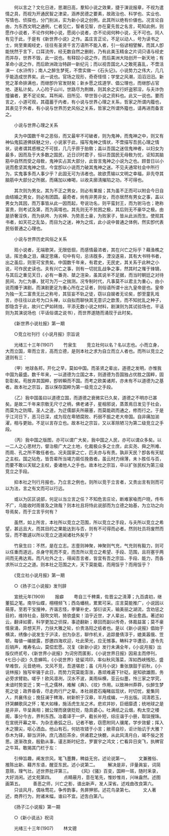 <!-- { "loadSidebar": true } -->
　　何以言之？文化日进，思潮日高，羣知小说之效果，捷于演说报章，不视为遣情之具，而视为开通民智之津梁，涵养民德之要素，故政治也、科学也、实业也、写情也、侦探也，分门别派，实为新小说之创例，此其所以绝有价値也。况言论自由，为东西文明之通例，仁者见仁，智者见智，亦在夏先哲之名言，苟知此例，则愿作小说者，不论作何种小说，愿阅小说者，亦不论阅何种小说，无不可也。同人有见于此，于是有《新世界小说》之作。盖庄言正论，不足以动人，号为读书之士，尙至束阁经史，往往有圣贤千言万语所不能入者，引一俗谚相譬解，而其人卽能恍然于言下，口耳流传，经无数自然之删削，乃有此美玉精金之片词只语与经史而并存，世界不毁，此一说也。有释奴小说之作，而后美洲大陆创开一新天地；有革命小说之作，而后欧洲政治特辟一新纪元；而以视吾国北人之敢死喜乱，不啻活演一《水浒传》；南人之醉生梦死，不啻实做一《石头记》。小说势力之伟大，几几乎能造成世界矣。此一说也。官场之现形，奇奇怪怪；学堂之风潮，滔滔汨汨。新党之革命排满也，而继卽升官发财矣；新乡愿之炫道学、倡公理也，而继卽占官地、遂私计矣。人心险于山川，世路尽为荆棘，则其余之实行奸盗邪淫，与夫诈伪撞骗者，更不足论矣。耳所闻、目所见、举世皆小说之资料也。此又一说也。要而言之，小道可观，其蕴蓄于内者，有小说与世界心理之关系，哲家之所谓内籀也，其表见于外者，有小说与世界历史风俗之关系，哲家之所谓外籀也，请再进而备言之。 

　　小说与世界心理之关系 

　　夫为中国数千年之恶俗，而又最牢不可破者，则为鬼神，而鬼神之中，则又有神仙鬼狐道佛妖魅之分，小说家于此，描写鬼神之情状，不啻描写吾民心理之情状，说者谓其惑根之不可拔，几几乎原于胎敎；盖以吾国之迷信鬼神者，以妇女为最多，因而及于大多数之国民，近日识时君子，恒以吾国民无母敎为忧，讵知其脑筋中自然而受之母敎，鬼神实占其大部分，此皆言鬼神之小说为之也。顾昔日以小说而愈坚其鬼神之信，今宜卽以小说而力破其鬼神之迷。不见夫通常社会中所行为，实鬼事多而人事少乎？此固无可为讳者也。故欲贯输以文明之幸福，非先夺其脑筋中大部分之所据，而痛加以棒喝，以收夫廓淸摧陷之功，不可得也。 

　　其次则为男女。其为不正之男女，则必有果报；其为虽不正而可以附会今日自由结婚之男女，则必有团圆。最奇者，尙有非男非女，而亦居然有男女之事，盖以男女为其因，而万事皆从此一因而起，夸说功名，则平蛮封王，而为驸马也；艳称富贵，则考试及第，而为脔壻也。其先则无不贫困之极，其后则无不豪华之极。由是骄奢淫佚，而为纨袴、为劣绅、为势恶土豪，为败家子，皆从此派而生。使观其书者，如天花之乱坠，而目为之迷，神为之炫，此小说中普通之体例，然实卽代表民俗普通之心理也。 

　　小说与世界历史风俗之关系 

　　观小说者，无端歌哭，无限低徊，而感情最浓者，其在兴亡之际乎？藉渔樵之话，挥沧桑之泪，痛定思痛，句中有句，忌讳旣多，湮没遂易，其有大书特书者，出之虽后，则至可宝贵矣。中国数千年来，有君史，无民史，其关系于此种之小说，可作民史读也。夫有兴亡之事，则有一切扰乱战争之事，然其时之罹于锋镝，与其后之重见天日，必有一番尧、桀之渲染，虽其说半不足据，而当时朝廷之对待民间，为仁为暴，犹可为万一之揣测。况专制时代，凡事莫不以君主为重心，由小说而播于演剧，而演剧更足为重心所在之证者，则俗语所谓十出九皇帝是也。皇帝为独一无二富贵无比之称号，其狂妄不轨之徒，窃以自娱者无论矣，卽至童乳戏言，亦往往以此号为口头禅，以自拟而聊快其无意识之歆羡，而不知扰乱之种子，卽隐含于此，故兴亡俨如转烛，平添无数小说之材料，剧演则为其试验场也，平话则为其演说场也（平话俗谓之说书），而世界遂随而涌现于此时矣。 

　　《新世界小说社报》第一期 

　　○竞立社刊行《小说月报》宗旨说 

　　光绪三十三年(1907) 
　　竹泉生 
　　竞立社何以名？名以志也。小而立身，大而立国，卑而立言，高而立德，是则本社之求为自立而立人者也。而所以竞立之道则有三： 

　　（甲）地球各邦，开化之早，莫如中国。而圣贤之辈出，道德之发明，亦惟我中国为最盛。数千年来，一以道德为立国之本，则道德为吾国独占优胜之国粹，固彰彰矣。苟放弃其国粹，卽转瞬而不国。而考之欧美诸邦，亦未有不以道德为之基者。故本社之宗旨，首以保存国粹为第一级竞立之手段。 

　　（乙）我中国虽曰以道德立国，而道德之衰微实已久矣，道德之不明亦已甚矣。是故二千年来宗敎无尺寸之柄，佛老诸子，星相邪说，蒸蒸焉日发见于社会，而莫为之防障。圣人之道，为迂儒鄙夫所蔽塞，而莫能疏而通之，修而行之。于是乎江河日下，恶习日深，成为现在卑陋腐败、朽弱不振之老大帝国。自非痛加湔濯，相与更始，不足以言存立也。故本社之宗旨，又以革除陋习为第二级竞立之手段。 

　　（丙）我中国之版图，亦可以谓广大矣，我中国之人民，亦可以谓众多矣。以一二人之心思材力，督治极广大之土地，化裁极众多之士庶，此实尧、舜之所难、而周、孔之所不敢任者也。况夫国家之亡，匹夫亦与有责。孰非天民？卽各有天赋之主权。国之阽危，皆吾辈所当竭力肩任挽救者。虽云材力绵薄，未卜胜任与否，而要不敢以天赋之主权，委诸他人之手也。故本社之宗旨，卒以扩张民权为第三级竞立之手段。 

　　抑本社之刊行月报也，乃立言之例也，则所以竞于立言者，又贵出言有则而可以为法，言之有文而可以行远。 

　　或以为区区说部，何足以当立言之任？不知危言庄论，断难家喩而户晓，传布不广，乌能收时雨普及之效哉？则本社且将恃此说部而为立德之始基，为立功之向导焉矣，而于立言乎何有？ 

　　虽然，如上所言，本社所以竞立之范围，所以竞立之手段，与夫所以竞立之希望，甚远且大，而其目的之果能达到与否，则有不可得而必者。然则社员将废然而馁，而不敢遽以所以竞立之道闻诸社外矣乎？ 

　　竹泉生曰：不然，是在立志。志壹则神聚，神聚则气充，气充则有毅力，则可以任重而道远，杀身守死而不变，而吾所以竞立之希望、手段、范围，且将塞乎两间而无弗达焉。而凡社外之士，得闻吾言者，皆宜有吾之宗旨、手段、能力，而各求所以立之之道。则本社之范围之大，天下莫能载，而用馁乎？而用馁乎？ 

　　《竞立社小说月报》第一期 

　　○《扬子江小说报》发刊辞 

　　宣统元年(1909) 
　　报癖 
　　粤自三千稗乘，佐晋尘之淸潭；九百虞初，继董狐之笔。南华仙蝶，栩栩频飞；西岛蟠桃，累累可采。庄言莫能推广，小说因以萌芽。至若干宝搜神，齐谐志怪，李肇补史，邹衍谈天，输美丽之湖流，含劝惩之目的，维持社会，鼓吹文明，猗欤盛矣！洎乎近世，才人辈出，斯业愈昌。著述如云，翻译如雾，科学更加之侦探，事迹翻新；章回而副以传奇，体裁益富；莫不豪情泉涌，异想天开，力扶大雅之轮，价贵洛阳之纸者也。是以《新小说报》倡始于横滨，绣像小说发生于沪渎，创为杂志，聊作机关，追踪曼倩淳于，媲美嚣俄、笠顿，每値一编披露，卽邀四海欢迎，吐此荣光，应无憾事。畴料才华遭忌，遂令先后销声，难寿名山，莫偿宏愿。况复《新新小说》发行未满全年，《小说月报》出版仅终贰号，《新世界小说报》为词穷而匿影，《小说世界日报》因易主而停刊，《七日小说》久息蝉鸣，《小说世界》徒留鸿印，率似秋风落菜，浑如西峡残阳，盛举难恢，元音绝响，文风不竞，吾道堪悲；虽《月月小说》重张旗鼓于前秋，《小说林报》独写牢骚于此日，而势力究莫能澎涨，愚顽难遍下针砭。是知欲雄图，务必旁求臂助。嗟乎！欧风凛冽，汉水不波，美雨纵横，亚云似墨，怜三家之学究，未谙时势变迁；笑一孔之儒林，难解《典》、《坟》作用。以致神州莽莽，伙醉生梦死之徒；政界昏昏，尽走肉行尸之辈。本社胡君石庵睹兹现状，时切忧，爰集同人，共襄伟业；挽狂澜于稗海，树新帜于汉皋，半月成编，一月出版。词淸若玉，抒哭麟歌凤之怀；笔大如椽，施活虎生龙之术。悲欢并妙，巨细靡遗；统地球之是是非非，毕呈眞相；据公理而襃襃贬贬，隐具婆心。吐满纸之云烟，构太空之楼阁，事分今古，界判东西。冶着译于一炉，截长补短，综庄谐于小册，取琰搜珠。在宣统开幕之年、为杂志悬弧之日。记者不敏，窃愿附同人骥尾，学步效颦；挥入木之狸尖，呕心洒血。他山有石，何妨攻错于小言；敝帚自珍，讵计贻讥于大雅？忝木为铎，聊当洪钟。庶几酒后茶余，供诸君之快覩，从此风淸月白，竭不佞之苦思。遂渐改良，殷勤从事，谨志斯时纪念，罗寰宇之鸿文；伫看异日突飞，执稗官之牛耳。敢揭其门栏于左： 

　　引伸旨趣，阐发宗风，笔飞墨舞，稗益无穷。述论说第一。 
　　文兼雅俗、推陈出新、藉齐东语，醒亚东民。述小说第二。 
　　解决是非，评量眞妄，词简意赅，理气壮。述世界批评第三。 
　　《风》《骚》百变，国粹一斑，随时釆录，大好消闲。述文苑第四。 
　　点睛蔽月，意在笔先，惟妙惟肖，兴味盎然。述图画第五。 
　　善恶之师，兴亡之影，谱出新声，发人深省。述戏曲改良第六。 
　　只谈风月，偶咏莺花，争传韵事，务屛狎邪。述花鸟录第七。 
　　文人著述，商界行为，附诸末幅，谁曰不宜。述吿白第八。 

　　《扬子江小说报》第一期 

　　○《新小说丛》祝词 

　　光绪三十三年(1907) 
　　林文骢 
